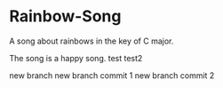 # Rainbow-Song

A song about rainbows in the key of C major.

The song is a happy song.
test
test2

new branch
new branch commit 1
new branch commit 2
